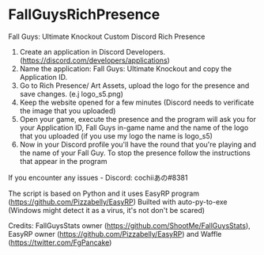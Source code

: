 # FallGuysRichPresence
Fall Guys: Ultimate Knockout Custom Discord Rich Presence

1. Create an application in Discord Developers. (https://discord.com/developers/applications)
2. Name the application: Fall Guys: Ultimate Knockout and copy the Application ID.
3. Go to Rich Presence/ Art Assets, upload the logo for the presence and save changes. (e.j logo_s5.png)
4. Keep the website opened for a few minutes (Discord needs to verificate the image that you uploaded)
5. Open your game, execute the presence and the program will ask you for your Application ID, Fall Guys in-game name and the name of the logo that you uploaded (if you use my logo the name is logo_s5)
6. Now in your Discord profile you'll have the round that you're playing and the name of your Fall Guy. To stop the presence follow the instructions that appear in the program

If you encounter any issues - Discord: cochiiあの#8381

The script is based on Python and it uses EasyRP program (https://github.com/Pizzabelly/EasyRP)
Builted with auto-py-to-exe (Windows might detect it as a virus, it's not don't be scared)

Credits: FallGuysStats owner (https://github.com/ShootMe/FallGuysStats), EasyRP owner (https://github.com/Pizzabelly/EasyRP) and Waffle (https://twitter.com/FgPancake)
